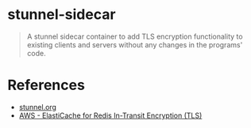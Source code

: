 # stunnel-sidecar

> A stunnel sidecar container to add TLS encryption functionality
> to existing clients and servers without any changes in the programs' code.

# References

* [stunnel.org](https://www.stunnel.org/)
* [AWS - ElastiCache for Redis In-Transit Encryption (TLS)](https://docs.aws.amazon.com/AmazonElastiCache/latest/red-ug/in-transit-encryption.html)
